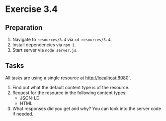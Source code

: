 # Exercise 3.4

## Preparation

1. Navigate to `resources/3.4` via `cd resources/3.4`.
2. Install dependencies via `npm i`.
3. Start server via `node server.js`.

## Tasks

All tasks are using a single resource at <http://localhost:8080>`.

1. Find out what the default content type is of the resource.
2. Request for the resource in the following content types:
   - JSON-LD
   - HTML
3. What responses did you get and why?
   You can look into the server code if needed.
